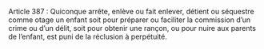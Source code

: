 Article 387 : Quiconque arrête, enlève ou fait enlever, détient ou séquestre comme otage un enfant soit pour préparer ou faciliter la commission d’un crime ou d’un délit, soit pour obtenir une rançon, ou pour nuire aux parents de l’enfant, est puni de la réclusion à perpétuité.